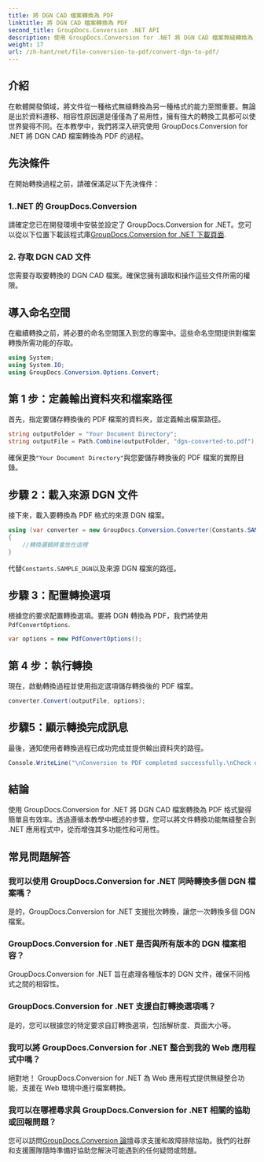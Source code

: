 ```yaml
---
title: 將 DGN CAD 檔案轉換為 PDF
linktitle: 將 DGN CAD 檔案轉換為 PDF
second_title: GroupDocs.Conversion .NET API
description: 使用 GroupDocs.Conversion for .NET 將 DGN CAD 檔案無縫轉換為 PDF。輕鬆地將文件轉換功能整合到您的 .NET 應用程式中。
weight: 17
url: /zh-hant/net/file-conversion-to-pdf/convert-dgn-to-pdf/
---
```

## 介紹
在軟體開發領域，將文件從一種格式無縫轉換為另一種格式的能力至關重要。無論是出於資料遷移、相容性原因還是僅僅為了易用性，擁有強大的轉換工具都可以使世界變得不同。在本教學中，我們將深入研究使用 GroupDocs.Conversion for .NET 將 DGN CAD 檔案轉換為 PDF 的過程。
## 先決條件
在開始轉換過程之前，請確保滿足以下先決條件：
### 1..NET 的 GroupDocs.Conversion
請確定您已在開發環境中安裝並設定了 GroupDocs.Conversion for .NET。您可以從以下位置下載該程式庫[GroupDocs.Conversion for .NET 下載頁面](https://releases.groupdocs.com/conversion/net/).
### 2. 存取 DGN CAD 文件
您需要存取要轉換的 DGN CAD 檔案。確保您擁有讀取和操作這些文件所需的權限。

## 導入命名空間
在繼續轉換之前，將必要的命名空間匯入到您的專案中。這些命名空間提供對檔案轉換所需功能的存取。

```csharp
using System;
using System.IO;
using GroupDocs.Conversion.Options.Convert;
```

## 第 1 步：定義輸出資料夾和檔案路徑
首先，指定要儲存轉換後的 PDF 檔案的資料夾，並定義輸出檔案路徑。
```csharp
string outputFolder = "Your Document Directory";
string outputFile = Path.Combine(outputFolder, "dgn-converted-to.pdf");
```
確保更換`"Your Document Directory"`與您要儲存轉換後的 PDF 檔案的實際目錄。
## 步驟 2：載入來源 DGN 文件
接下來，載入要轉換為 PDF 格式的來源 DGN 檔案。
```csharp
using (var converter = new GroupDocs.Conversion.Converter(Constants.SAMPLE_DGN))
{
    //轉換邏輯將會放在這裡
}
```
代替`Constants.SAMPLE_DGN`以及來源 DGN 檔案的路徑。
## 步驟 3：配置轉換選項
根據您的要求配置轉換選項。要將 DGN 轉換為 PDF，我們將使用`PdfConvertOptions`.
```csharp
var options = new PdfConvertOptions();
```
## 第 4 步：執行轉換
現在，啟動轉換過程並使用指定選項儲存轉換後的 PDF 檔案。
```csharp
converter.Convert(outputFile, options);
```
## 步驟5：顯示轉換完成訊息
最後，通知使用者轉換過程已成功完成並提供輸出資料夾的路徑。
```csharp
Console.WriteLine("\nConversion to PDF completed successfully.\nCheck output in {0}", outputFolder);
```

## 結論
使用 GroupDocs.Conversion for .NET 將 DGN CAD 檔案轉換為 PDF 格式變得簡單且有效率。透過遵循本教學中概述的步驟，您可以將文件轉換功能無縫整合到 .NET 應用程式中，從而增強其多功能性和可用性。
## 常見問題解答
### 我可以使用 GroupDocs.Conversion for .NET 同時轉換多個 DGN 檔案嗎？
是的，GroupDocs.Conversion for .NET 支援批次轉換，讓您一次轉換多個 DGN 檔案。
### GroupDocs.Conversion for .NET 是否與所有版本的 DGN 檔案相容？
GroupDocs.Conversion for .NET 旨在處理各種版本的 DGN 文件，確保不同格式之間的相容性。
### GroupDocs.Conversion for .NET 支援自訂轉換選項嗎？
是的，您可以根據您的特定要求自訂轉換選項，包括解析度、頁面大小等。
### 我可以將 GroupDocs.Conversion for .NET 整合到我的 Web 應用程式中嗎？
絕對地！ GroupDocs.Conversion for .NET 為 Web 應用程式提供無縫整合功能，支援在 Web 環境中進行檔案轉換。
### 我可以在哪裡尋求與 GroupDocs.Conversion for .NET 相關的協助或回報問題？
您可以訪問[GroupDocs.Conversion 論壇](https://forum.groupdocs.com/c/conversion/11)尋求支援和故障排除協助。我們的社群和支援團隊隨時準備好協助您解決可能遇到的任何疑問或問題。